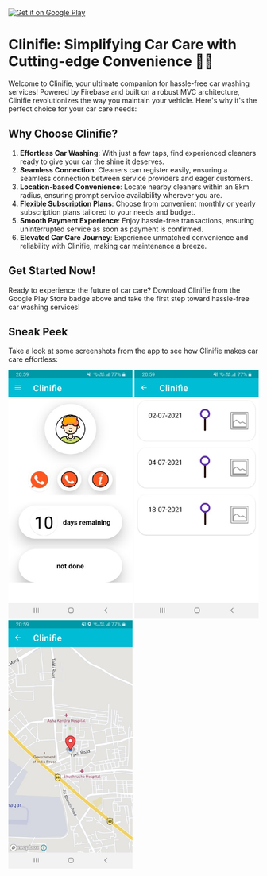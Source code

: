 <!-- Add Clinifie Logo here -->
<a href="https://play.google.com/store/apps/details?id=com.org.clinify">
    <img alt="Get it on Google Play"
         height="80"
        src="https://play.google.com/intl/en_us/badges/images/generic/en_badge_web_generic.png" />
</a>

# Clinifie: Simplifying Car Care with Cutting-edge Convenience 🚗💧

Welcome to Clinifie, your ultimate companion for hassle-free car washing services! Powered by Firebase and built on a robust MVC architecture, Clinifie revolutionizes the way you maintain your vehicle. Here's why it's the perfect choice for your car care needs:

## Why Choose Clinifie?
1. **Effortless Car Washing**: With just a few taps, find experienced cleaners ready to give your car the shine it deserves.
2. **Seamless Connection**: Cleaners can register easily, ensuring a seamless connection between service providers and eager customers.
3. **Location-based Convenience**: Locate nearby cleaners within an 8km radius, ensuring prompt service availability wherever you are.
4. **Flexible Subscription Plans**: Choose from convenient monthly or yearly subscription plans tailored to your needs and budget.
5. **Smooth Payment Experience**: Enjoy hassle-free transactions, ensuring uninterrupted service as soon as payment is confirmed.
6. **Elevated Car Care Journey**: Experience unmatched convenience and reliability with Clinifie, making car maintenance a breeze.

## Get Started Now!
Ready to experience the future of car care? Download Clinifie from the Google Play Store badge above and take the first step toward hassle-free car washing services!

## Sneak Peek
Take a look at some screenshots from the app to see how Clinifie makes car care effortless:

<img src="https://raw.githubusercontent.com/aniket691/CLINIFIE/main/app/images/126812758-c9ea5e30-68d6-4732-a3ed-e472b3d440b8.jpg" height="500" width="250"> <img src="https://raw.githubusercontent.com/aniket691/CLINIFIE/main/app/images/126813448-20685b77-1d06-4e2f-8a5b-1740296a6aca.jpg" height="500" width="250"> <img src="https://raw.githubusercontent.com/aniket691/CLINIFIE/main/app/images/126813970-49d2c5ab-59fc-4d03-a3d6-91a84ee68731.jpg" height="500" width="250">
